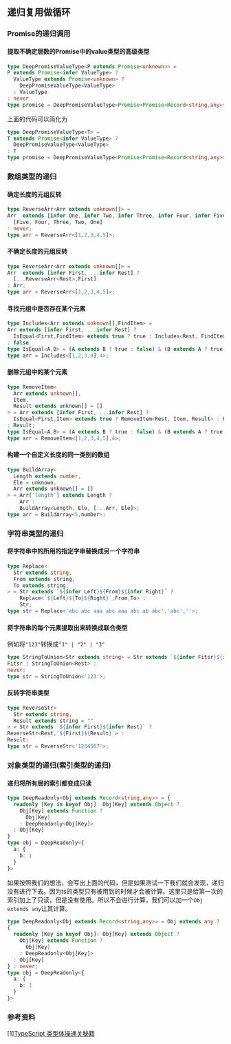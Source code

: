 ## 递归复用做循环

### Promise的递归调用
#### 提取不确定层数的Promise中的value类型的高级类型
```ts
type DeepPromiseValueType<P extends Promise<unknown>> = 
P extends Promise<infer ValueType> ?
  ValueType extends Promise<unknown> ?
    DeepPromiseValueType<ValueType>
  : ValueType
: never
type promise = DeepPromiseValueType<Promise<Promise<Record<string,any>>>>;
```
上面的代码可以简化为
```ts
type DeepPromiseValueType<T> = 
T extends Promise<infer ValueType> ?
  DeepPromiseValueType<ValueType>
: T
type promise = DeepPromiseValueType<Promise<Promise<Record<string,any>>>>;
```

### 数组类型的递归
#### 确定长度的元组反转
```ts
type ReverseArr<Arr extends unknown[]> =
Arr  extends [infer One, infer Two, infer Three, infer Four, infer Five] ?
  [Five, Four, Three, Two, One]
: never;
type arr = ReverseArr<[1,2,3,4,5]>;
```
#### 不确定长度的元组反转
```ts
type ReverseArr<Arr extends unknown[]> =
Arr  extends [infer First, ...infer Rest] ?
  [...ReverseArr<Rest>,First]
: Arr;
type arr = ReverseArr<[1,2,3,4,5]>;
```
#### 寻找元组中是否存在某个元素
```ts
type Includes<Arr extends unknown[],FindItem> =
Arr extends [infer First, ...infer Rest] ?
  IsEqual<First,FindItem> extends true ? true : Includes<Rest, FindItem>
: false
type IsEqual<A,B> = (A extends B ? true : false) & (B extends A ? true : false);
type arr = Includes<[1,2,3,4],4>;
```
#### 删除元组中的某个元素
```ts
type RemoveItem<
  Arr extends unknown[],
  Item,
  Result extends unknown[] = []
> = Arr extends [infer First, ...infer Rest] ?
  IsEqual<First,Item> extends true ? RemoveItem<Rest, Item, Result> : RemoveItem<Rest, Item, [...Result, First]>
: Result;
type IsEqual<A,B> = (A extends B ? true : false) & (B extends A ? true : false);
type arr = RemoveItem<[1,2,3,4,5],4>;
```
#### 构建一个自定义长度的同一类别的数组
```ts
type BuildArray<
  Length extends number,
  Ele = unknown,
  Arr extends unknown[] = []
> = Arr['length'] extends Length ?
    Arr :
    BuildArray<Length, Ele, [...Arr, Ele]>;
type arr = BuildArray<5,number>;
```

### 字符串类型的递归
#### 将字符串中的所用的指定字串替换成另一个字符串
```ts
type Replace<
  Str extends string,
  From extends string,
  To extends string,
> = Str extends `${infer Left}${From}${infer Right}` ?
    Replace<`${Left}${To}${Right}`,From,To> :
    Str;
type str = Replace<'abc abc aaa abc aaa abc ab abc','abc',''>;
```
#### 将字符串的每个元素提取出来转换成联合类型
例如将`"123"`转换成`"1" | "2" | "3"`
```ts
type StringToUnion<Str extends string> = Str extends `${infer Fitsr}${infer Rest}` ?
Fitsr | StringToUnion<Rest> :
never;
type str = StringToUnion<'123'>;
```
#### 反转字符串类型
```ts
type ReverseStr<
  Str extends string,
  Result extends string = ""
> = Str extends `${infer First}${infer Rest}` ?
ReverseStr<Rest,`${First}${Result}`> :
Result;
type str = ReverseStr<'1234567'>;
```

### 对象类型的递归(索引类型的递归)
#### 递归将所有层的索引都变成只读
```ts
type DeepReadonly<Obj extends Record<string,any>> = {
  readonly [Key in keyof Obj]: Obj[Key] extends Object ?
    Obj[Key] extends Function ?
      Obj[Key]
    : DeepReadonly<Obj[Key]>
  : Obj[Key]
}
type obj = DeepReadonly<{
  a: {
    b: 1
  }
}>
```
如果按照我们的想法，会写出上面的代码，但是如果测试一下我们就会发现，递归没有进行下去。因为ts的类型只有被用到的时候才会被计算。这里只是给第一次的索引加上了只读，但是没有使用。所以不会进行计算，我们可以加一个`Obj extends any`让其计算。
```ts
type DeepReadonly<Obj extends Record<string,any>> = Obj extends any ?
{
  readonly [Key in keyof Obj]: Obj[Key] extends Object ?
    Obj[Key] extends Function ?
      Obj[Key]
    : DeepReadonly<Obj[Key]>
  : Obj[Key]
} : never;
type obj = DeepReadonly<{
  a: {
    b: 1
  }
}>
```

### 参考资料
[1][TypeScript 类型体操通关秘籍](https://juejin.cn/book/7047524421182947366?enter_from=course_center)